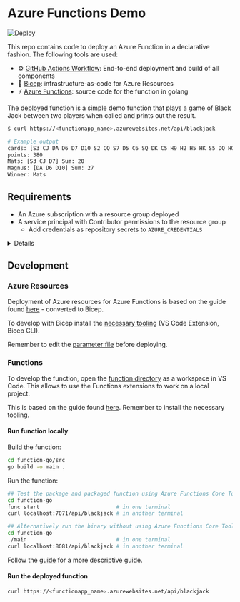 # Azure Functions Demo

[![Deploy](https://github.com/matsest/azure-functions-demo/actions/workflows/deploy-function-app.yml/badge.svg)](https://github.com/matsest/azure-functions-demo/actions/workflows/deploy-function-app.yml)

This repo contains code to deploy an Azure Function in a declarative fashion. The following tools are used:

- :gear: [GitHub Actions Workflow](https://docs.github.com/en/actions/quickstart): End-to-end deployment and build of all components
- :muscle: [Bicep](https://docs.microsoft.com/en-us/azure/azure-resource-manager/bicep): infrastructure-as-code for Azure Resources
- :zap: [Azure Functions](https://docs.microsoft.com/en-us/azure/azure-functions): source code for the function in golang

The deployed function is a simple demo function that plays a game of Black Jack between two players when called and prints out the result.

```bash
$ curl https://<functionapp_name>.azurewebsites.net/api/blackjack

# Example output
cards: [S3 CJ DA D6 D7 D10 S2 CQ S7 D5 C6 SQ DK C5 H9 H2 H5 HK S5 DQ HQ C2 CA HJ HA C9 S9 D9 D2 D8 S4 CK H10 SA H8 D3 C8 SK C10 H3 DJ S6 C4 H7 H6 C3 H4 C7 S10 S8 D4 SJ]
points: 380
Mats: [S3 CJ D7] Sum: 20
Magnus: [DA D6 D10] Sum: 27
Winner: Mats
```

## Requirements

- An Azure subscription with a resource group deployed
- A service principal with Contributor permissions to the resource group
  - Add credentials as repository secrets to `AZURE_CREDENTIALS`

<details>

```bash
# Set up az cli: https://docs.microsoft.com/en-us/cli/azure/get-started-with-azure-cli

$ az group create -l {location} -n {resource group}

$ az ad sp create-for-rbac --name "myApp" --role contributor \
                         --scopes /subscriptions/{subscription-id}/resourceGroups/{resource-group}
                         --sdk-auth

# Replace {subscription-id}, {resource-group}, and {app-name} with
# the names of your subscription, resource group, and Azure function app.

# The command should output a JSON object similar to this:

{
  "clientId": "<GUID>",
  "clientSecret": "<GUID>",
  "subscriptionId": "<GUID>",
  "tenantId": "<GUID>",
  (...)
}

# Copy this and add as a repository secret named AZURE_CREDENTIALS
```

</details>

## Development

### Azure Resources

Deployment of Azure resources for Azure Functions is based on the guide found [here](https://docs.microsoft.com/en-us/azure/azure-functions/functions-infrastructure-as-code) - converted to Bicep.

To develop with Bicep install the [necessary tooling](https://docs.microsoft.com/en-us/azure/azure-resource-manager/bicep/install) (VS Code Extension, Bicep CLI).

Remember to edit the [parameter file](./bicep/main.parameters.json) before deploying.

### Functions

To develop the function, open the [function directory](./function-go) as a workspace in VS Code. This allows to use the Functions extensions to work on a local project.

This is based on the guide found [here](https://docs.microsoft.com/en-us/azure/azure-functions/create-first-function-vs-code-other?tabs=go%2Clinux). Remember to install the necessary tooling.

#### Run function locally

Build the function:

```bash
cd function-go/src
go build -o main .
```

Run the function:

```bash
## Test the package and packaged function using Azure Functions Core Tools
cd function-go
func start                        # in one terminal
curl localhost:7071/api/blackjack # in another terminal

## Alternatively run the binary without using Azure Functions Core Tools (to quickly test the go package)
cd function-go
./main                            # in one terminal
curl localhost:8081/api/blackjack # in another terminal
```

Follow the [guide](https://docs.microsoft.com/en-us/azure/azure-functions/create-first-function-vs-code-other?tabs=go%2Clinux) for a more descriptive guide.

#### Run the deployed function

```bash
curl https://<functionapp_name>.azurewebsites.net/api/blackjack
```